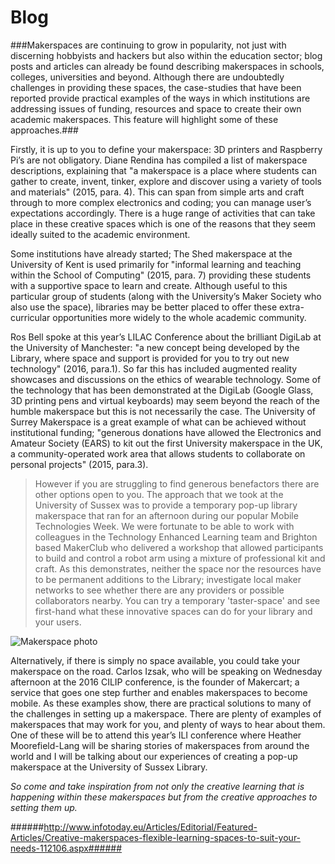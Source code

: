 # Blog

###Makerspaces are continuing to grow in popularity, not just with discerning hobbyists and hackers but also within the education sector; blog posts and articles can already be found describing makerspaces in schools, colleges, universities and beyond. Although there are undoubtedly challenges in providing these spaces, the case-studies that have been reported provide practical examples of the ways in which institutions are addressing issues of funding, resources and space to create their own academic makerspaces. This feature will highlight some of these approaches.###

Firstly, it is up to you to define your makerspace: 3D printers and Raspberry Pi’s are not obligatory. Diane Rendina has compiled a list of makerspace descriptions, explaining that "a makerspace is a place where students can gather to create, invent, tinker, explore and discover using a variety of tools and materials" (2015, para. 4). This can span from simple arts and craft through to more complex electronics and coding; you can manage user’s expectations accordingly. There is a huge range of activities that can take place in these creative spaces which is one of the reasons that they seem ideally suited to the academic environment.

Some institutions have already started; The Shed makerspace at the University of Kent is used primarily for "informal learning and teaching within the School of Computing" (2015, para. 7) providing these students with a supportive space to learn and create. Although useful to this particular group of students (along with the University’s Maker Society who also use the space), libraries may be better placed to offer these extra-curricular opportunities more widely to the whole academic community.

Ros Bell spoke at this year’s LILAC Conference about the brilliant DigiLab at the University of Manchester: "a new concept being developed by the Library, where space and support is provided for you to try out new technology" (2016, para.1). So far this has included augmented reality showcases and discussions on the ethics of wearable technology. Some of the technology that has been demonstrated at the DigiLab (Google Glass, 3D printing pens and virtual keyboards) may seem beyond the reach of the humble makerspace but this is not necessarily the case. The University of Surrey Makerspace is a great example of what can be achieved without institutional funding; "generous donations have allowed the Electronics and Amateur Society (EARS) to kit out the first University makerspace in the UK, a community-operated work area that allows students to collaborate on personal projects" (2015, para.3).

>However if you are struggling to find generous benefactors there are other options open to you. The approach that we took at the University of Sussex was to provide a temporary pop-up library makerspace that ran for an afternoon during our popular Mobile Technologies Week. We were fortunate to be able to work with colleagues in the Technology Enhanced Learning team and Brighton based MakerClub who delivered a workshop that allowed participants to build and control a robot arm using a mixture of professional kit and craft. As this demonstrates, neither the space nor the resources have to be permanent additions to the Library; investigate local maker networks to see whether there are any providers or possible collaborators nearby. You can try a temporary 'taster-space' and see first-hand what these innovative spaces can do for your library and your users.

![Makerspace photo](/images/Makerspace.jpg)

Alternatively, if there is simply no space available, you could take your makerspace on the road. Carlos Izsak, who will be speaking on Wednesday afternoon at the 2016 CILIP conference, is the founder of Makercart; a service that goes one step further and enables makerspaces to become mobile.  As these examples show, there are practical solutions to many of the challenges in setting up a makerspace. There are plenty of examples of makerspaces that may work for you, and plenty of ways to hear about them. One of these will be to attend this year’s ILI conference where Heather Moorefield-Lang will be sharing stories of makerspaces from around the world and I will be talking about our experiences of creating a pop-up makerspace at the University of Sussex Library.

*So come and take inspiration from not only the creative learning that is happening within these makerspaces but from the creative approaches to setting them up.*

######http://www.infotoday.eu/Articles/Editorial/Featured-Articles/Creative-makerspaces-flexible-learning-spaces-to-suit-your-needs-112106.aspx######

